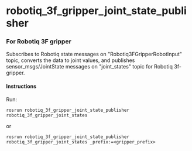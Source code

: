 # robotiq_3f_gripper_joint_state_publisher

### For Robotiq 3F gripper

Subscribes to Robotiq state messages on "Robotiq3FGripperRobotInput" topic, converts the data to joint values, and publishes sensor_msgs/JointState messages on "joint_states" topic for Robotiq 3f-gripper.

#### Instructions
Run:

`rosrun robotiq_3f_gripper_joint_state_publisher robotiq_3f_gripper_joint_states`

or

`rosrun robotiq_3f_gripper_joint_state_publisher robotiq_3f_gripper_joint_states _prefix:=<gripper_prefix>`

